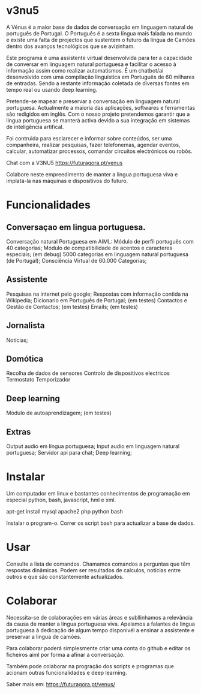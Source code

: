 # v3nu5

A Vénus é a maior base de dados de conversação em linguagem natural de português de Portugal. O Português é a sexta língua mais falada no mundo e existe uma falta de projectos que sustentem o futuro da língua de Camões dentro dos avanços tecnológicos que se avizinham.

Este programa é uma assistente virtual desenvolvida para ter a capacidade de conversar em linguagem natural portuguesa e facilitar o acesso à informação assim como realizar automatismos. É um chatbot/ai desenvolvido com uma compilação linguística em Português de 60 milhares de entradas. Sendo a restante informação coletada de diversas fontes em tempo real ou usando deep learning.

Pretende-se mapear e preservar a conversação em linguagem natural portuguesa. Actualmente a maioria das aplicações, softwares e ferramentas são redigidos em inglês. Com o nosso projeto pretendemos garantir que a lingua portuguesa se manterá activa devido a sua integração em sistemas de inteligência artifical. 

Foi contruida para esclarecer e informar sobre conteúdos, ser uma companheira, realizar pesquisas, fazer telefonemas, agendar eventos, calcular, automatizar processos, comandar circuitos electrónicos ou robôs.

Chat com a V3NU5 https://futuragora.pt/venus

Colabore neste empreedimento de manter a lingua portuguesa viva e implatá-la nas máquinas e dispositivos do futuro.

# Funcionalidades
## Conversaçao em lingua portuguesa.
Conversação natural Portuguesa em AIML:
Módulo de perfil português com 40 categorias;
Módulo de compatibilidade de acentos e caracteres especiais; (em debug)
5000 categorias em linguagem natural portuguesa (de Portugal);
Consciência Virtual de 60.000 Categorias;
## Assistente
Pesquisas na internet pelo google;
Respostas com informação contida na Wikipedia;
Dicionario em Português de Portugal; (em testes)
Contactos e Gestão de Contactos; (em testes)
Emails; (em testes)
## Jornalista
Notícias;
## Domótica
Recolha de dados de sensores
Controlo de dispositivos electricos
Termostato
Temporizador
## Deep learning
Módulo de autoaprendizagem; (em testes)
## Extras 
Output audio em língua portuguesa;
Input audio em linguagem natural portuguesa;
Servidor api para chat;
Deep learning;

# Instalar
Um computador em linux e bastantes conhecimentos de programação em especial python, bash, javascript, hml e xml.

apt-get install mysql apache2 php python bash

Instalar o program-o.
Correr os script bash para actualizar a base de dados.

# Usar

Consulte a lista de comandos. Chamamos comandos a perguntas que têm respostas dinâmicas. Podem ser resultados de calculos, notícias entre outros e que são constantemente actualizados.

# Colaborar
Necessita-se de colaborações em várias áreas e subllinhamos a relevância da causa de manter a lingua portuguesa viva. Apelamos a falantes de lingua portuguesa à dedicação de algum tempo disponivél a ensinar a assistente e preservar a lingua de camões.

Para colaborar poderá simplesmente criar uma conta do github e editar os ficheiros aiml por forma a afinar a conversação.

Também pode colaborar na progração dos scripts e programas que acionam outras funcionalidades e deep learning.

Saber mais em: https://futuragora.pt/venus/


